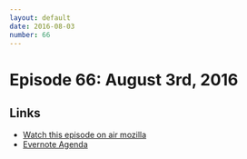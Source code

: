 ```yaml
---
layout: default
date: 2016-08-03
number: 66
---
```


# Episode 66: August 3rd, 2016

## Links
* [Watch this episode on air mozilla](https://air.mozilla.org/the-joy-of-coding-episode-66/)
* [Evernote Agenda](https://www.evernote.com/l/AbJJPFKrsSRJJ6EvBme0VrfMrjZsJHaDu2U)
